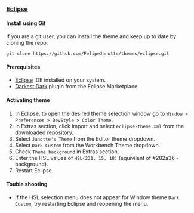 ### [Eclipse](https://www.eclipse.org/)

#### Install using Git

If you are a git user, you can install the theme and keep up to date by cloning the repo:

    git clone https://github.com/FelipeJanotte/themes/eclipse.git

#### Prerequisites

- [Eclipse](https://www.eclipse.org/) IDE installed on your system.
- [Darkest Dark](https://marketplace.eclipse.org/content/darkest-dark-theme-devstyle) plugin from the Eclipse Marketplace.

#### Activating theme

1. In Eclipse, to open the desired theme selection window go to `Window > Preferences > DevStyle > Color Theme`.
2. In Extras section, click import and select `eclipse-theme.xml` from the downloaded repository.
3. Select `Janotte's Theme` from the Editor theme dropdown.
4. Select `Dark Custom` from the Workbench Theme dropdown.
5. Check `Theme background` in Extras section.
6. Enter the HSL values of `HSL(231, 15, 18)` (equivilent of #282a36 - background).
7. Restart Eclipse.

#### Touble shooting

- If the HSL selection menu does not appear for Window theme `Dark Custom`, try restarting Eclipse and reopening the menu.
